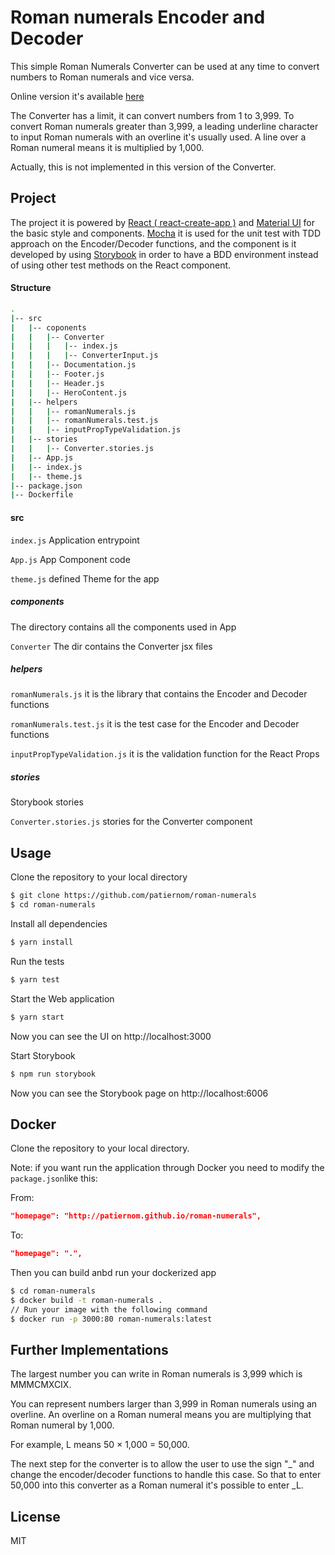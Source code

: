 # Roman numerals Encoder and Decoder
This simple Roman Numerals Converter can be used at any time to convert numbers to Roman numerals and vice versa.

Online version it's available [here](http://patiernom.github.io/roman-numerals)


The Converter has a limit, it can convert numbers from 1 to 3,999.
To convert Roman numerals greater than 3,999, a leading underline character to input Roman numerals with an overline it's usually used. 
A line over a Roman numeral means it is multiplied by 1,000.

Actually, this is not implemented in this version of the Converter.

## Project
The project it is powered by [React ( react-create-app )](https://reactjs.org/docs/create-a-new-react-app.html) and [Material UI](https://material-ui.com/) for the basic style and components.
[Mocha](https://mochajs.org/) it is used for the unit test with TDD approach on the Encoder/Decoder functions, and the component is it developed by using [Storybook](https://storybook.js.org/) in order to have a BDD environment instead of using other test methods on the React component.     

#### Structure
```bash
.
|-- src
|   |-- coponents
|   |   |-- Converter
|   |   |   |-- index.js
|   |   |   |-- ConverterInput.js
|   |   |-- Documentation.js 
|   |   |-- Footer.js
|   |   |-- Header.js
|   |   |-- HeroContent.js
|   |-- helpers
|   |   |-- romanNumerals.js
|   |   |-- romanNumerals.test.js
|   |   |-- inputPropTypeValidation.js
|   |-- stories
|   |   |-- Converter.stories.js
|   |-- App.js
|   |-- index.js
|   |-- theme.js
|-- package.json
|-- Dockerfile
```

#### src
`index.js` Application entrypoint

`App.js` App Component code

`theme.js` defined Theme for the app

##### components
The directory contains all the components used in App

`Converter` The dir contains the Converter jsx files 

##### helpers
`romanNumerals.js` it is the library that contains the Encoder and Decoder functions

`romanNumerals.test.js` it is the test case for the Encoder and Decoder functions

`inputPropTypeValidation.js` it is the validation function for the React Props

##### stories
Storybook stories

`Converter.stories.js` stories for the Converter component

## Usage

Clone the repository to your local directory
```bash
$ git clone https://github.com/patiernom/roman-numerals
$ cd roman-numerals
```

Install all dependencies
```bash
$ yarn install
```

Run the tests
```bash
$ yarn test
```

Start the Web application 
```bash
$ yarn start
```
Now you can see the UI on http://localhost:3000

Start Storybook 
```bash
$ npm run storybook
```
Now you can see the Storybook page on http://localhost:6006

## Docker

Clone the repository to your local directory.

Note: if you want run the application through Docker you need to modify the `package.json`like this:

From:
```json 
"homepage": "http://patiernom.github.io/roman-numerals",
```
To:
```json 
"homepage": ".",
```

Then you can build anbd run your dockerized app
```bash
$ cd roman-numerals
$ docker build -t roman-numerals .
// Run your image with the following command 
$ docker run -p 3000:80 roman-numerals:latest
```

## Further Implementations
The largest number you can write in Roman numerals is 3,999 which is MMMCMXCIX. 

You can represent numbers larger than 3,999 in Roman numerals using an overline.
An overline on a Roman numeral means you are multiplying that Roman numeral by 1,000.

For example, L means 50 × 1,000 = 50,000. 

The next step for the converter is to allow the user to use the sign "_" and change the encoder/decoder functions to handle this case. 
So that to enter 50,000 into this converter as a Roman numeral it's possible to enter  _L.

## License
MIT
